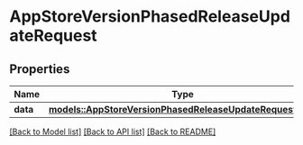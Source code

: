# AppStoreVersionPhasedReleaseUpdateRequest

## Properties

Name | Type | Description | Notes
------------ | ------------- | ------------- | -------------
**data** | [**models::AppStoreVersionPhasedReleaseUpdateRequestData**](AppStoreVersionPhasedReleaseUpdateRequest_data.md) |  | 

[[Back to Model list]](../README.md#documentation-for-models) [[Back to API list]](../README.md#documentation-for-api-endpoints) [[Back to README]](../README.md)


